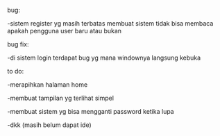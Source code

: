 bug:

-sistem register yg masih terbatas membuat sistem tidak bisa membaca apakah pengguna user baru atau bukan 

bug fix:

-di sistem login terdapat bug yg mana windownya langsung kebuka

to do:

-merapihkan halaman home

-membuat tampilan yg terlihat simpel

-membuat sistem yg bisa mengganti password ketika lupa

-dkk (masih belum dapat ide)
